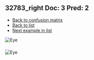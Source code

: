 ## 32783_right Doc: 3 Pred: 2
- [Back to confusion matrix](https://github.com/juliandewit/kaggle_retinopathy/blob/master/matrix.md)
- [Back to list](https://github.com/juliandewit/kaggle_retinopathy/blob/master/lists/32/list.md)
- [Next example in list](https://github.com/juliandewit/kaggle_retinopathy/blob/master/lists/32/32/328_right.md)

![Eye](https://retinopaty.blob.core.windows.net/size1024/32783_right_3.jpeg)

### 

![Eye]()
